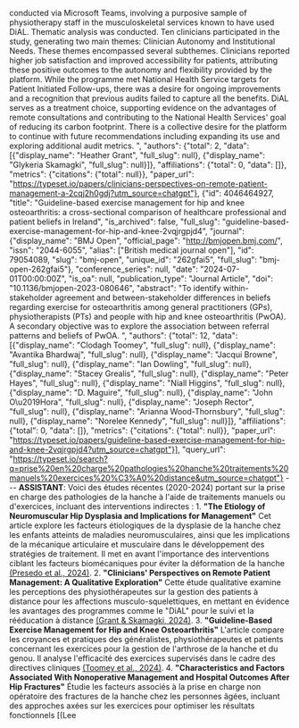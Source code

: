 conducted via Microsoft Teams, involving a purposive sample of physiotherapy staff in the musculoskeletal services known to have used DiAL. Thematic analysis was conducted. Ten clinicians participated in the study, generating two main themes: Clinician Autonomy and Institutional Needs. These themes encompassed several subthemes. Clinicians reported higher job satisfaction and improved accessibility for patients, attributing these positive outcomes to the autonomy and flexibility provided by the platform. While the programme met National Health Service targets for Patient Initiated Follow-ups, there was a desire for ongoing improvements and a recognition that previous audits failed to capture all the benefits. DiAL serves as a treatment choice, supporting evidence on the advantages of remote consultations and contributing to the National Health Services' goal of reducing its carbon footprint. There is a collective desire for the platform to continue with future recommendations including expanding its use and exploring additional audit metrics. ", "authors": {"total": 2, "data": [{"display_name": "Heather Grant", "full_slug": null}, {"display_name": "Glykeria Skamagki", "full_slug": null}]}, "affiliations": {"total": 0, "data": []}, "metrics": {"citations": {"total": null}}, "paper_url": "https://typeset.io/papers/clinicians-perspectives-on-remote-patient-management-a-2cqj2h0gdj?utm_source=chatgpt"}, {"id": 4046464927, "title": "Guideline-based exercise management for hip and knee osteoarthritis: a cross-sectional comparison of healthcare professional and patient beliefs in Ireland", "is_archived": false, "full_slug": "guideline-based-exercise-management-for-hip-and-knee-2vqjrgpjd4", "journal": {"display_name": "BMJ Open", "official_page": "http://bmjopen.bmj.com/", "issn": "2044-6055", "alias": ["British medical journal open"], "id": 79054089, "slug": "bmj-open", "unique_id": "262gfai5", "full_slug": "bmj-open-262gfai5"}, "conference_series": null, "date": "2024-07-01T00:00:00Z", "is_oa": null, "publication_type": "Journal Article", "doi": "10.1136/bmjopen-2023-080646", "abstract": "To identify within-stakeholder agreement and between-stakeholder differences in beliefs regarding exercise for osteoarthritis among general practitioners (GPs), physiotherapists (PTs) and people with hip and knee osteoarthritis (PwOA). A secondary objective was to explore the association between referral patterns and beliefs of PwOA. ", "authors": {"total": 12, "data": [{"display_name": "Clodagh Toomey", "full_slug": null}, {"display_name": "Avantika Bhardwaj", "full_slug": null}, {"display_name": "Jacqui Browne", "full_slug": null}, {"display_name": "Ian Dowling", "full_slug": null}, {"display_name": "Stacey Grealis", "full_slug": null}, {"display_name": "Peter Hayes", "full_slug": null}, {"display_name": "Niall Higgins", "full_slug": null}, {"display_name": "D. Maguire", "full_slug": null}, {"display_name": "John O\u2019Hora", "full_slug": null}, {"display_name": "Joseph Rector", "full_slug": null}, {"display_name": "Arianna Wood-Thornsbury", "full_slug": null}, {"display_name": "Norelee Kennedy", "full_slug": null}]}, "affiliations": {"total": 0, "data": []}, "metrics": {"citations": {"total": null}}, "paper_url": "https://typeset.io/papers/guideline-based-exercise-management-for-hip-and-knee-2vqjrgpjd4?utm_source=chatgpt"}], "query_url": "https://typeset.io/search?q=prise%20en%20charge%20pathologies%20hanche%20traitements%20manuels%20exercices%20%C3%A0%20distance&utm_source=chatgpt"} --- **ASSISTANT**: Voici des études récentes (2020-2024) portant sur la prise en charge des pathologies de la hanche à l'aide de traitements manuels ou d'exercices, incluant des interventions indirectes : 1. **"The Etiology of Neuromuscular Hip Dysplasia and Implications for Management"** Cet article explore les facteurs étiologiques de la dysplasie de la hanche chez les enfants atteints de maladies neuromusculaires, ainsi que les implications de la mécanique articulaire et musculaire dans le développement des stratégies de traitement. Il met en avant l'importance des interventions ciblant les facteurs biomécaniques pour éviter la déformation de la hanche [(Presedo et al., 2024)](https://typeset.io/papers/the-etiology-of-neuromuscular-hip-dysplasia-and-implications-27nfsxtqqc). 2. **"Clinicians' Perspectives on Remote Patient Management: A Qualitative Exploration"** Cette étude qualitative examine les perceptions des physiothérapeutes sur la gestion des patients à distance pour les affections musculo-squelettiques, en mettant en évidence les avantages des programmes comme le "DiAL" pour le suivi et la rééducation à distance [(Grant & Skamagki, 2024)](https://typeset.io/papers/clinicians-perspectives-on-remote-patient-management-a-2cqj2h0gdj). 3. **"Guideline-Based Exercise Management for Hip and Knee Osteoarthritis"** L'article compare les croyances et pratiques des généralistes, physiothérapeutes et patients concernant les exercices pour la gestion de l'arthrose de la hanche et du genou. Il analyse l'efficacité des exercices supervisés dans le cadre des directives cliniques [(Toomey et al., 2024)](https://typeset.io/papers/guideline-based-exercise-management-for-hip-and-knee-2vqjrgpjd4). 4. **"Characteristics and Factors Associated With Nonoperative Management and Hospital Outcomes After Hip Fractures"** Étudie les facteurs associés à la prise en charge non opératoire des fractures de la hanche chez les personnes âgées, incluant des approches axées sur les exercices pour optimiser les résultats fonctionnels [(Lee